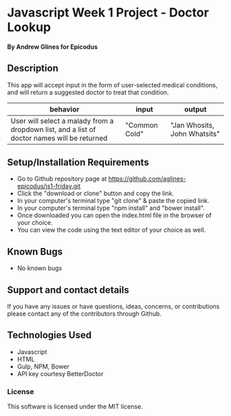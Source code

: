 # Javascript Week 1 Project - Doctor Lookup

#### **By Andrew Glines for Epicodus**

## Description

This app will accept input in the form of user-selected medical conditions, and will return a suggested doctor to treat that condition.

|  behavior | input  | output  |
|---|---|---|
| User will select a malady from a dropdown list, and a list of doctor names will be returned | "Common Cold" | "Jan Whosits, John Whatsits" |



## Setup/Installation Requirements

* Go to Github repository page at https://github.com/aglines-epicodus/js1-friday.git
* Click the "download or clone" button and copy the link.
* In your computer's terminal type "git clone" & paste the copied link.
* In your computer's terminal type "npm install" and "bower install". 
* Once downloaded you can open the index.html file in the browser of your choice.
* You can view the code using the text editor of your choice as well.

## Known Bugs

* No known bugs

## Support and contact details

If you have any issues or have questions, ideas, concerns, or contributions please contact any of the contributors through Github.

## Technologies Used

* Javascript
* HTML
* Gulp, NPM, Bower
* API key courtesy BetterDoctor

### License
This software is licensed under the MIT license.
